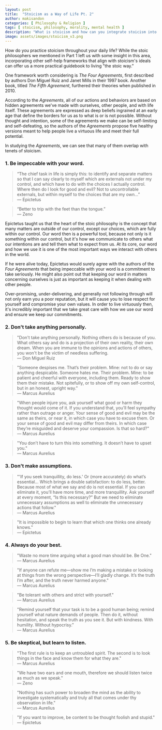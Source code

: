 ```yaml
---
layout: post
title:  "Stoicism as a Way of Life Pt. 2"
author: makisandon
categories: [ Philosophy & Religion ]
tags: [ stoicism, philosophy, morality, mental health ]
description: "What is stoicism and how can you integrate stoicism into your daily life?"
image: assets/images/stoicism_v3.png
---
```


How do you practice stoicism throughout your daily life? While the stoic philosophers we mentioned in Part 1 left us with some insight in this area, incorporating other self-help frameworks that align with stoicism's ideals can offer us a more practical guidebook to living "the stoic way."

One framework worth considering is <i>The Four Agreements</i>, first described by authors Don Miguel Ruiz and Janet Mills in their 1997 book. Another book, titled <i>The Fifth Agreement</i>, furthered their theories when published in 2010.

According to the <i>Agreements</i>, all of our actions and behaviors are based on hidden agreements we've made with ourselves, other people, and with life itself. These agreements are expressed as deep beliefs ingrained at an early age that define the borders for us as to what is or is not possible. Without thought and intention, some of the agreements we make can be self-limiting and self-defeating, so the authors of the <i>Agreements</i> propose five healthy versions meant to help people live a virtuous life and meet their full potential.

In studying the <i>Agreements</i>, we can see that many of them overlap with tenets of stoicism.

### 1. Be impeccable with your word.

> “The chief task in life is simply this: to identify and separate matters so that I can say clearly to myself which are externals not under my control, and which have to do with the choices I actually control. Where then do I look for good and evil? Not to uncontrollable externals, but within myself to the choices that are my own…”<br><span class="attribution">— Epictetus</span>

> “Better to trip with the feet than the tongue.”<br><span class="attribution">— Zeno</span>

Epictetus taught us that the heart of the stoic philosophy is the concept that many matters are outside of our control, except our choices, which are fully within our control. Our word then is a powerful tool, because not only is it something within our control, but it's how we communicate to others what our intentions are and tell them what to expect from us. At its core, our word and how we use it is one of the most important ways we interact with others in the world.

If he were alive today, Epictetus would surely agree with the authors of the <i>Four Agreements</i> that being impeccable with your word is a commitment to take seriously. He might also point out that keeping our word in matters concerning ourselves is just as important as keeping it when dealing with other people.

Over-promising, under-delivering, and generally not following through will not only earn you a poor reputation, but it will cause you to lose respect for yourself and compromise your own values. In order to live virtuously then, it's incredibly important that we take great care with how we use our word and ensure we keep our commitments.

### 2. Don't take anything personally.

> "Don't take anything personally. Nothing others do is because of you. What others say and do is a projection of their own reality, their own dream. When you are immune to the opinions and actions of others, you won't be the victim of needless suffering.<br><span class="attribution">— Don Miguel Ruiz</span>

> "Someone despises me. That’s their problem. Mine: not to do or say anything despicable. Someone hates me. Their problem. Mine: to be patient and cheerful with everyone, including them. Ready to show them their mistake. Not spitefully, or to show off my own self-control, but in an honest, upright way."<br><span class="attribution">— Marcus Aurelius</span>

> "When people injure you, ask yourself what good or harm they thought would come of it. If you understand that, you’ll feel sympathy rather than outrage or anger. Your sense of good and evil may be the same as theirs, or near it, in which case you have to excuse them. Or your sense of good and evil may differ from theirs. In which case they’re misguided and deserve your compassion. Is that so hard?"<br><span class="attribution">— Marcus Aurelius</span>

> "You don’t have to turn this into something. It doesn’t have to upset you." <br><span class="attribution">— Marcus Aurelius</span>

### 3. Don't make assumptions.

> "'If you seek tranquillity, do less.' Or (more accurately) do what’s essential... Which brings a double satisfaction: to do less, better. Because most of what we say and do is not essential. If you can eliminate it, you’ll have more time, and more tranquillity. Ask yourself at every moment, “Is this necessary?” But we need to eliminate unnecessary assumptions as well to eliminate the unnecessary actions that follow."<br><span class="attribution">— Marcus Aurelius</span>

>"It is impossible to begin to learn that which one thinks one already knows." <br><span class="attribution">— Epictetus</span>

### 4. Always do your best.

> "Waste no more time arguing what a good man should be. Be One."<br><span class="attribution">— Marcus Aurelius</span>

> "If anyone can refute me—show me I’m making a mistake or looking at things from the wrong perspective—I’ll gladly change. It’s the truth I’m after, and the truth never harmed anyone."<br><span class="attribution">— Marcus Aurelius</span>

> "Be tolerant with others and strict with yourself."<br><span class="attribution">— Marcus Aurelius</span>

> "Remind yourself that your task is to be a good human being; remind yourself what nature demands of people. Then do it, without hesitation, and speak the truth as you see it. But with kindness. With humility. Without hypocrisy."<br><span class="attribution">— Marcus Aurelius</span>

### 5. Be skeptical, but learn to listen.

> "The first rule is to keep an untroubled spirit. The second is to look things in the face and know them for what they are."<br><span class="attribution">— Marcus Aurelius</span>

> "We have two ears and one mouth, therefore we should listen twice as much as we speak."<br><span class="attribution">— Zeno</span>

> "Nothing has such power to broaden the mind as the ability to investigate systematically and truly all that comes under thy observation in life."<br><span class="attribution">—  Marcus Aurelius</span>

> "If you want to improve, be content to be thought foolish and stupid."<br><span class="attribution">― Epictetus</span>
